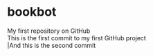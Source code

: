 # bookbot
My first repository on GitHub <br>
This is the first commit to my first GitHub project <br>
|And this is the second commit 
